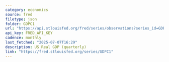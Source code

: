 ```yaml
---
category: economics
source: fred
filetype: json
folder: GDPC1
url: "https://api.stlouisfed.org/fred/series/observations?series_id=GDPC1&file_type=json&observation_end=[date %Y-%m-%d]"
api_key: FRED_API_KEY
cadence: monthly
last_fetched: "2025-07-07T16:29"
description: US Real GDP (quarterly)
link: "https://fred.stlouisfed.org/series/GDPC1"
---
```

